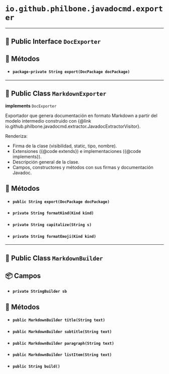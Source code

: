 # `io.github.philbone.javadocmd.exporter`

---

## 📗 Public Interface `DocExporter`

## 🧮 Métodos

- #### `package-private String export(DocPackage docPackage)`
---

## 📘 Public Class `MarkdownExporter`

**implements** `DocExporter`

Exportador que genera documentación en formato Markdown
a partir del modelo intermedio construido con
{@link io.github.philbone.javadocmd.extractor.JavadocExtractorVisitor}.

<p>Renderiza:</p>
<ul>
    <li>Firma de la clase (visibilidad, static, tipo, nombre).</li>
    <li>Extensiones ({@code extends}) e implementaciones ({@code implements}).</li>
    <li>Descripción general de la clase.</li>
    <li>Campos, constructores y métodos con sus firmas y documentación Javadoc.</li>
</ul>

## 🧮 Métodos

- #### `public String export(DocPackage docPackage)`
- #### `private String formatKind(Kind kind)`
- #### `private String capitalize(String s)`
- #### `private String formatEmoji(Kind kind)`
---

## 📘 Public Class `MarkdownBuilder`

## 📦 Campos

- #### `private StringBuilder sb`
## 🧮 Métodos

- #### `public MarkdownBuilder title(String text)`
- #### `public MarkdownBuilder subtitle(String text)`
- #### `public MarkdownBuilder paragraph(String text)`
- #### `public MarkdownBuilder listItem(String text)`
- #### `public String build()`
